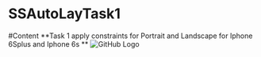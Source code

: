 # SSAutoLayTask1
#Content
**Task 1 apply constraints for Portrait and Landscape for Iphone 6Splus and Iphone 6s **
![GitHub Logo](/Resources/logo.png)

